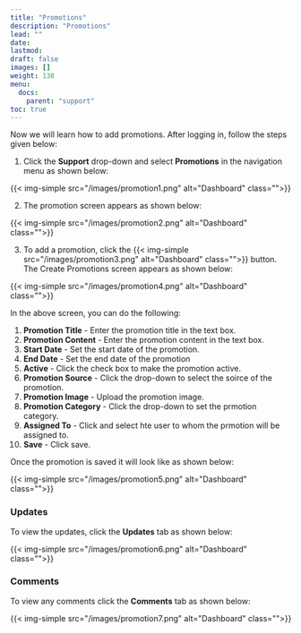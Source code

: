 ```yaml
---
title: "Promotions"
description: "Promotions"
lead: ""
date:
lastmod:
draft: false
images: []
weight: 138
menu:
  docs:
    parent: "support"
toc: true
---
```


Now we will learn how to add promotions. After logging in, follow the steps given below:

1.	Click the **Support** drop-down and select **Promotions** in the navigation menu as shown below:

 {{< img-simple src="/images/promotion1.png"  alt="Dashboard" class="">}}

2.	The promotion screen appears as shown below:

 {{< img-simple src="/images/promotion2.png"  alt="Dashboard" class="">}}

3.	To add a promotion, click the  {{< img-simple src="/images/promotion3.png"  alt="Dashboard" class="">}} button. The Create Promotions screen appears as shown below:

{{< img-simple src="/images/promotion4.png"  alt="Dashboard" class="">}}

In the above screen, you can do the following:
1. **Promotion Title** - Enter the promotion title in the text box.
2. **Promotion Content** - Enter the promotion content in the text box.
3. **Start Date** - Set the start date of the promotion.
4. **End Date** - Set the end date of the promotion
5. **Active** - Click the check box to make the promotion active.
6. **Promotion Source** - Click the drop-down to select the soirce of the promotion.
7. **Promotion Image** - Upload the promotion image.
8. **Promotion Category** - Click the drop-down to set the prmotion category.
9. **Assigned To** - Click and select hte user to whom the prmotion will be assigned to.
10. **Save** - Click save.

Once the promotion is saved it will look like as shown below:

{{< img-simple src="/images/promotion5.png"  alt="Dashboard" class="">}}

### Updates

To view the updates, click the **Updates** tab as shown below:

{{< img-simple src="/images/promotion6.png"  alt="Dashboard" class="">}}

### Comments

To view any comments click the **Comments** tab as shown below:

{{< img-simple src="/images/promotion7.png"  alt="Dashboard" class="">}}
